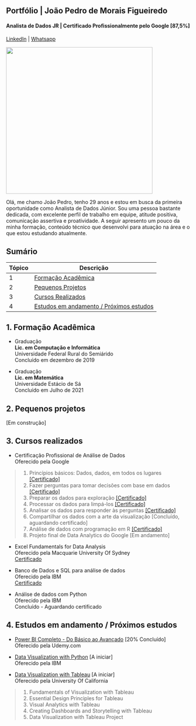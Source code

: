 ## Portfólio | João Pedro de Morais Figueiredo
#### Analista de Dados JR | Certificado Profissionalmente pelo Google [87,5%]
[LinkedIn](https://www.linkedin.com/in/joaopedromfigueiredo) | [Whatsapp](https://web.whatsapp.com/send?phone=558494650884)<br/>

<img src="https://neilpatel.com/wp-content/uploads/2017/12/portfolio.jpg"
width="400"></center>  

Olá, me chamo João Pedro, tenho 29 anos e estou em busca da primeira oportunidade como Analista de Dados Júnior. Sou uma pessoa bastante dedicada, com excelente perfil de trabalho em equipe, atitude positiva, comunicação assertiva e proatividade. A seguir apresento um pouco da minha formação, conteúdo técnico que desenvolvi para atuação na área e o que estou estudando atualmente.

## Sumário

| Tópico | Descrição |  
|--------|----------|  
| 1 | [Formação Acadêmica](https://github.com/joaopedromfigueiredo/portfolio#1-forma%C3%A7%C3%A3o-acad%C3%AAmica) |  
| 2 | [Pequenos Projetos](https://github.com/joaopedromfigueiredo/portfolio#2-pequenos-projetos) |  
| 3 | [Cursos Realizados](https://github.com/joaopedromfigueiredo/portfolio#3-cursos-realizados) |  
| 4 | [Estudos em andamento / Próximos estudos](https://github.com/joaopedromfigueiredo/portfolio#4-estudos-em-andamento--pr%C3%B3ximos-estudos) |  

## 1. Formação Acadêmica

- Graduação <br/>
<b>Lic. em Computação e Informática </b> <br/>
Universidade Federal Rural do Semiárido <br/>
Concluído em dezembro de 2019 <br/>

- Graduação <br/>
<b>Lic. em Matemática </b> <br/>
Universidade Estácio de Sá <br/>
Concluído em Julho de 2021 <br/>

## 2. Pequenos projetos

[Em construção]

## 3. Cursos realizados
- Certificação Profissional de Análise de Dados <br/>
Oferecido pela Google <br/>
>1. Princípios básicos: Dados, dados, em todos os lugares [[Certificado]](https://coursera.org/share/67fecd16e5761230fc4db2fdcfc33ecc) <br/>
>2. Fazer perguntas para tomar decisões com base em dados [[Certificado]](https://coursera.org/share/0065455368ffe4262e7b0deda498c7e7) <br/>
>3. Preparar os dados para exploração [[Certificado]](https://coursera.org/share/2d0c8254a095ed700607983a913df5c5) <br/>
>4. Processar os dados para limpá-los [[Certificado]](https://coursera.org/share/de26d12212b66eb5de041740d29c291a) <br/>
>5. Analisar os dados para responder às perguntas [[Certificado]](https://coursera.org/share/97d4411a7ac654e07fa770f41742cde2) <br/>
>6. Compartilhar os dados com a arte da visualização [Concluído, aguardando certificado] <br/>
>7. Análise de dados com programação em R [[Certificado]](https://coursera.org/share/b441df5b752e65287dd8ab43a69b23e9) <br/>
>8. Projeto final de Data Analytics do Google [Em andamento] <br/>

- Excel Fundamentals for Data Analysis <br/>
Oferecido pela Macquarie University Of Sydney <br/>
[Certificado](https://coursera.org/share/cf95bbe43b86329fe8ea1f45b5164138) <br/>

- Banco de Dados e SQL para análise de dados <br/>
Oferecido pela IBM <br/>
[Certificado](https://coursera.org/share/81cfb3f4dbf05f5d4d70bc43a050f7be) <br/>

- Análise de dados com Python <br/>
Oferecido pela IBM <br/>
Concluído - Aguardando certificado <br/>

## 4. Estudos em andamento / Próximos estudos

- [Power BI Completo - Do Básico ao Avançado](https://www.udemy.com/course/power-bi-completo-do-basico-ao-avancado) [20% Concluído] <br/>
Oferecido pela Udemy.com <br/>

- [Data Visualization with Python](https://www.coursera.org/learn/python-for-data-visualization) [A iniciar]<br/>
Oferecido pela IBM <br/>

- [Data Visualization with Tableau](https://www.coursera.org/specializations/data-visualization) [A iniciar]<br/>
Oferecido pela University Of California<br/>
>1. Fundamentals of Visualization with Tableau
>2. Essential Design Principles for Tableau
>3. Visual Analytics with Tableau
>4. Creating Dashboards and Storytelling with Tableau
>5. Data Visualization with Tableau Project

